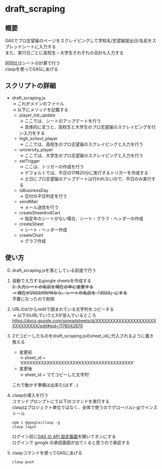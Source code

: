 # draft_scraping

## 概要
GASでプロ志望届のページをスクレイピングして学校名/志望届提出日/名前をスプレッドシートに入力する  
また、実行日ごとに高校生・大学生それぞれの合計も入力する  

前回比はシートの計算で行う  
claspを使ってGASにあげる  

## スクリプトの詳細
- draft_scraping.js  
    -> これがメインのファイル  
    -> 以下にメソッドを記載する  
    - player_list_update  
        -> ここでは、シートのアップデートを行う  
        -> 具体的に言うと、高校生と大学生のプロ志望届のスクレイピングを行い入力をする  
    - high_school_player  
        -> ここでは、高校生のプロ志望届のスクレイピングと入力を行う  
    - university_player  
        -> ここでは、大学生のプロ志望届のスクレイピングと入力を行う  
    - setTrigger  
        -> ここは、トリガーの作成を行う  
        -> デフォルトでは、平日の17時20分に実行するトリガーを作成する  
        -> 土日にプロ志望届のアップデートは行われないので、平日のみ実行する  
    - isBusinessDay  
        -> 日付の平日判定を行う  
    - sendMail  
        -> メール送信を行う  
    - createSheetAndCart  
        -> 指定年のシートがない場合、シート・グラフ・ヘッダーの作成  
    - createSheet  
        -> シート・ヘッダー作成  
    - createChart  
        -> グラフ作成  

## 使い方
0. draft_scraping.jsを落としている前提で行う  
1. 自動で入力するgoogle sheetsを作成する    
~~2. 入力シートの名前を現在の年に変更する~~  
    ~~-> 現在が2022/09/16なら、シートの名前を「2022」にする~~  
    不要になったので削除  
3. URLのd/から/editで囲まれている文字列をコピーする  
    -> 以下のURLでいうとXが並んでいるところ  
        https://docs.google.com/spreadsheets/d/XXXXXXXXXXXXXXXXXXXXXXXXXXXXXX/edit#gid=1176042870

4. 2でコピーしたものをdraft_scraping.jsのsheet_idに代入されるように書き換える  
    - 変更前  
        -> sheet_id = 'XXXXXXXXXXXXXXXXXXXXXXXXXXXXXXXXXXXXXXX'  
    - 変更後  
        -> sheet_id = '2でコピーした文字列'  

    これで動かす準備は出来た(はず...)

5. claspの導入を行う  
    コマンドプロンプトにて以下のコマンドを実行する  
    claspはプロジェクト単位ではなく、全体で使うのでグローバル(-g)でインストール  

    ```
    npm i @google/clasp -g
    clasp login
    ```

    ログイン前に[GAS の API 設定画面](https://script.google.com/home/usersettings)を開いてオンにする  
    ログインで google の承認画面が出てくると思うので承認する

6. claspコマンドを使ってGASにあげる  
    ```
    clasp push
    ```





